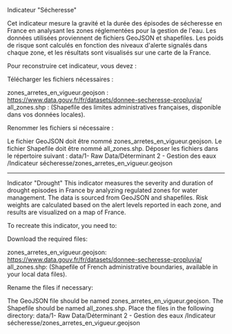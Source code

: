 Indicateur "Sécheresse"

Cet indicateur mesure la gravité et la durée des épisodes de sécheresse en France en analysant les zones réglementées pour la gestion de l'eau. Les données utilisées proviennent de fichiers GeoJSON et shapefiles. Les poids de risque sont calculés en fonction des niveaux d'alerte signalés dans chaque zone, et les résultats sont visualisés sur une carte de la France.

Pour reconstruire cet indicateur, vous devez :

Télécharger les fichiers nécessaires :

zones_arretes_en_vigueur.geojson : https://www.data.gouv.fr/fr/datasets/donnee-secheresse-propluvia/
all_zones.shp : (Shapefile des limites administratives françaises, disponible dans vos données locales).

Renommer les fichiers si nécessaire :

Le fichier GeoJSON doit être nommé zones_arretes_en_vigueur.geojson.
Le fichier Shapefile doit être nommé all_zones.shp.
Déposer les fichiers dans le répertoire suivant :
data/1- Raw Data/Déterminant 2 - Gestion des eaux /Indicateur sécheresse/zones_arretes_en_vigueur.geojson

-----------------------------------------------------------------------------------------------------------------

Indicator "Drought"
This indicator measures the severity and duration of drought episodes in France by analyzing regulated zones for water management. The data is sourced from GeoJSON and shapefiles. Risk weights are calculated based on the alert levels reported in each zone, and results are visualized on a map of France.

To recreate this indicator, you need to:

Download the required files:

zones_arretes_en_vigueur.geojson: https://www.data.gouv.fr/fr/datasets/donnee-secheresse-propluvia/
all_zones.shp: (Shapefile of French administrative boundaries, available in your local data files).

Rename the files if necessary:

The GeoJSON file should be named zones_arretes_en_vigueur.geojson.
The Shapefile should be named all_zones.shp.
Place the files in the following directory:
data/1- Raw Data/Déterminant 2 - Gestion des eaux /Indicateur sécheresse/zones_arretes_en_vigueur.geojson
